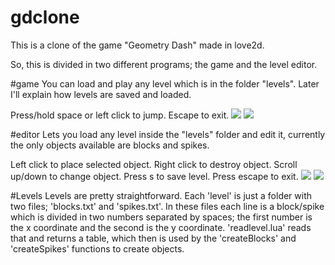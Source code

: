 # gdclone
This is a clone of the game "Geometry Dash" made in love2d.

So, this is divided in two different programs; the game and the level editor.

#game
You can load and play any level which is in the folder "levels". Later I'll explain how levels are saved and loaded.

Press/hold space or left click to jump.
Escape to exit.
![](https://i.imgur.com/kjj07d1.png)
![](https://i.imgur.com/Mei8JYZ.png)

#editor
Lets you load any level inside the "levels" folder and edit it, currently the only objects available are blocks and spikes.

Left click to place selected object.
Right click to destroy object.
Scroll up/down to change object.
Press s to save level.
Press escape to exit.
![](https://i.imgur.com/PI43TxP.png)
![](https://i.imgur.com/AzzSm5Q.png)

#Levels
Levels are pretty straightforward. Each 'level' is just a folder with two files; 'blocks.txt' and 'spikes.txt'.
In these files each line is a block/spike which is divided in two numbers separated by spaces; the first number is the x coordinate and the second is the y coordinate.
'readlevel.lua' reads that and returns a table, which then is used by the 'createBlocks' and 'createSpikes' functions to create objects.
